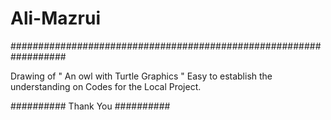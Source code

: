 # Ali-Mazrui

##################################################################

Drawing of " An owl with Turtle Graphics "
Easy to establish the understanding on Codes for the Local Project.

##########
Thank You
##########



